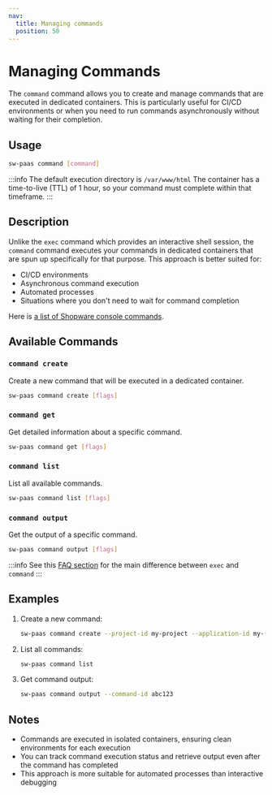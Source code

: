 ```yaml
---
nav:
  title: Managing commands
  position: 50
---
```


# Managing Commands

The `command` command allows you to create and manage commands that are executed in dedicated containers. This is particularly useful for CI/CD environments or when you need to run commands asynchronously without waiting for their completion.

## Usage

```sh
sw-paas command [command]
```

:::info
The default execution directory is `/var/www/html`
The container has a time-to-live (TTL) of 1 hour, so your command must complete within that timeframe.
:::

## Description

Unlike the `exec` command which provides an interactive shell session, the `command` command executes your commands in dedicated containers that are spun up specifically for that purpose. This approach is better suited for:

- CI/CD environments
- Asynchronous command execution
- Automated processes
- Situations where you don't need to wait for command completion

Here is [a list of Shopware console commands](https://docs.shopware.com/en/shopware-6-en/tutorials-and-faq/shopware-cli).

## Available Commands

### `command create`

Create a new command that will be executed in a dedicated container.

```sh
sw-paas command create [flags]
```

### `command get`

Get detailed information about a specific command.

```sh
sw-paas command get [flags]
```

### `command list`

List all available commands.

```sh
sw-paas command list [flags]
```

### `command output`

Get the output of a specific command.

```sh
sw-paas command output [flags]
```

:::info
See this [FAQ section](/faq.md) for the main difference between `exec` and `command`
:::

## Examples

1. Create a new command:

   ```sh
   sw-paas command create --project-id my-project --application-id my-app --script "bin/console cache:clear"
   ```

2. List all commands:

   ```sh
   sw-paas command list
   ```

3. Get command output:

   ```sh
   sw-paas command output --command-id abc123
   ```

## Notes

- Commands are executed in isolated containers, ensuring clean environments for each execution
- You can track command execution status and retrieve output even after the command has completed
- This approach is more suitable for automated processes than interactive debugging
